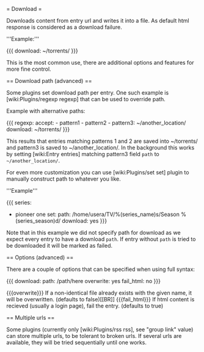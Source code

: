 = Download =

Downloads content from entry url and writes it into a file. As default html response is considered as a download failure.

'''Example:'''

{{{
download: ~/torrents/
}}}

This is the most common use, there are additional options and features for more fine control.

== Download path (advanced) ==

Some plugins set download path per entry.
One such example is [wiki:Plugins/regexp regexp] that can be used to override path.

Example with alternative paths:

{{{
regexp:
  accept:
    - pattern1
    - pattern2
    - pattern3: ~/another_location/
download: ~/torrents/
}}}

This results that entries matching patterns 1 and 2 are saved into
~/torrents/ and pattern3 is saved to ~/another_location/. 
In the background this works by setting [wiki:Entry entries] matching pattern3 field `path` to `~/another_location/`.

For even more customization you can use [wiki:Plugins/set set] plugin to manually construct path to whatever you like.

'''Example'''

{{{
series:
  - pioneer one
set:
  path: /home/usera/TV/%(series_name)s/Season %(series_season)d/
download: yes
}}}

Note that in this example we did not specify path for download as we expect every entry to have a download `path`. If entry without `path` is tried to be downloaded it will be marked as failed.

== Options (advanced) ==

There are a couple of options that can be specified when using full syntax:

{{{
download:
  path: /path/here
  overwrite: yes
  fail_html: no
}}}

{{{overwrite}}} If a non-identical file already exists with the given name, it will be overwritten. (defaults to false)[[BR]]
{{{fail_html}}} If html content is recieved (usually a login page), fail the entry. (defaults to true) 

== Multiple urls ==

Some plugins (currently only [wiki:Plugins/rss rss], see "group link" value) can store multiple urls, to be tolerant to broken urls. If several urls are available, they will be tried sequentially until one works.
